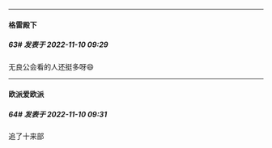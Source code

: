 

*****

####  格雷殿下  
##### 63#       发表于 2022-11-10 09:29

无良公会看的人还挺多呀😄



*****

####  欧派爱欧派  
##### 64#       发表于 2022-11-10 09:31

追了十来部

